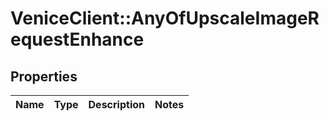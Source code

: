 # VeniceClient::AnyOfUpscaleImageRequestEnhance

## Properties
Name | Type | Description | Notes
------------ | ------------- | ------------- | -------------

